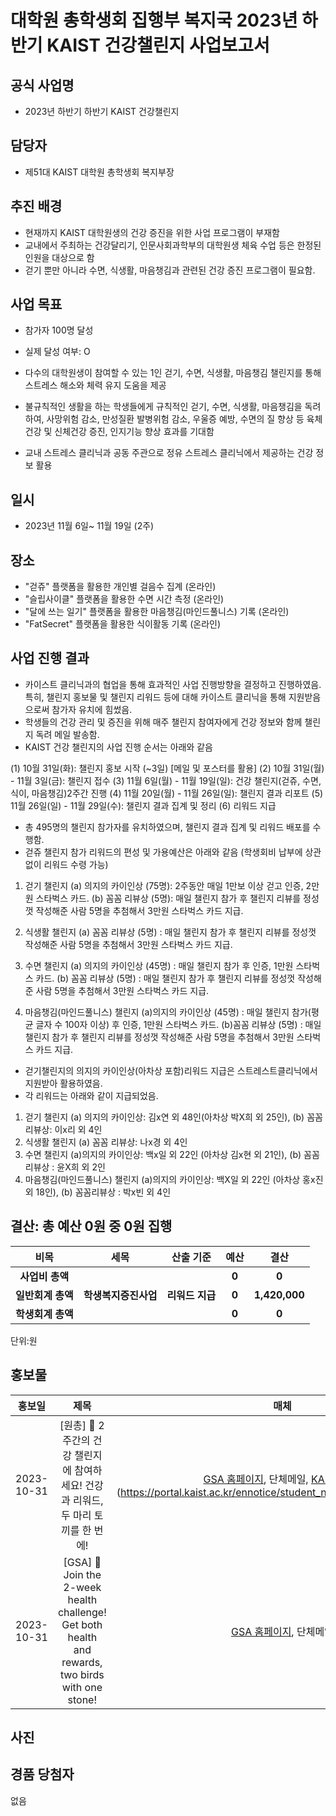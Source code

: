 대학원 총학생회 집행부 복지국 2023년 하반기 KAIST 건강챌린지 사업보고서
===

## 공식 사업명
- 2023년 하반기 하반기 KAIST 건강챌린지

## 담당자
- 제51대 KAIST 대학원 총학생회 복지부장

## 추진 배경
- 현재까지 KAIST 대학원생의 건강 증진을 위한 사업 프로그램이 부재함 
- 교내에서 주최하는 건강달리기, 인문사회과학부의 대학원생 체육 수업 등은 한정된 인원을 대상으로 함
- 걷기 뿐만 아니라 수면, 식생활, 마음챙김과 관련된 건강 증진 프로그램이 필요함. 

## 사업 목표
- 참가자 100명 달성
- 실제 달성 여부: O

- 다수의 대학원생이 참여할 수 있는 1인 걷기, 수면, 식생활, 마음챙김 챌린지를 통해 스트레스 해소와 체력 유지 도움을 제공
- 불규칙적인 생활을 하는 학생들에게 규칙적인 걷기, 수면, 식생활, 마음챙김을 독려하여, 사망위험 감소, 만성질환 발병위험 감소, 우울증 예방, 수면의 질 향상 등 육체건강 및 신체건강 증진, 인지기능 향상 효과를 기대함
- 교내 스트레스 클리닉과 공동 주관으로 정유 스트레스 클리닉에서 제공하는 건강 정보 활용


## 일시
- 2023년 11월 6일~ 11월 19일 (2주)

## 장소
- "걷쥬" 플랫폼을 활용한 개인별 걸음수 집계 (온라인)
- "슬립사이클" 플랫폼을 활용한 수면 시간 측정 (온라인)
- "달에 쓰는 일기" 플랫폼을 활용한 마음챙김(마인드풀니스) 기록 (온라인)
- "FatSecret" 플랫폼을 활용한 식이활동 기록 (온라인)

## 사업 진행 결과
- 카이스트 클리닉과의 협업을 통해 효과적인 사업 진행방향을 결정하고 진행하였음. 특히, 챌린지 홍보물 및 챌린지 리워드 등에 대해 카이스트 클리닉을 통해 지원받음으로써 참가자 유치에 힘썼음.
- 학생들의 건강 관리 및 증진을 위해 매주 챌린지 참여자에게 건강 정보와 함께 챌린지 독려 메일 발송함.
- KAIST 건강 챌린지의 사업 진행 순서는 아래와 같음

(1) 10월 31일(화): 챌린지 홍보 시작 (~3일) [메일 및 포스터를 활용]
(2) 10월 31일(월) - 11월 3일(금): 챌린지 접수
(3) 11월 6일(월) - 11월 19일(일): 건강 챌린지(걷쥬, 수면, 식이, 마음챙김)2주간 진행
(4) 11월 20일(월) - 11월 26일(일): 챌린지 결과 리포트
(5) 11월 26일(일) - 11월 29일(수): 챌린지 결과 집계 및 정리
(6) 리워드 지급


- 총 495명의 챌린지 참가자를 유치하였으며, 챌린지 결과 집계 및 리워드 배포를 수행함.
- 걷쥬 챌린지 참가 리워드의 편성 및 가용예산은 아래와 같음 (학생회비 납부에 상관없이 리워드 수령 가능)

1. 걷기 챌린지
(a) 의지의 카이인상 (75명): 2주동안 매일 1만보 이상 걷고 인증, 2만원 스타벅스 카드.
(b) 꼼꼼 리뷰상 (5명): 매일 챌린지 참가 후 챌린지 리뷰를 정성껏 작성해준 사람 5명을 추첨해서 3만원 스타벅스 카드 지급.

2. 식생활 챌린지
(a) 꼼꼼 리뷰상 (5명) : 매일 챌린지 참가 후 챌린지 리뷰를 정성껏 작성해준 사람 5명을 추첨해서 3만원 스타벅스 카드 지급.

3. 수면 챌린지
(a) 의지의 카이인상 (45명) : 매일 챌린지 참가 후 인증, 1만원 스타벅스 카드.
(b) 꼼꼼 리뷰상 (5명) : 매일 챌린지 참가 후 챌린지 리뷰를 정성껏 작성해준 사람 5명을 추첨해서 3만원 스타벅스 카드 지급.

4. 마음챙김(마인드풀니스) 챌린지
(a)의지의 카이인상 (45명) : 매일 챌린지 참가(평균 글자 수 100자 이상) 후 인증, 1만원 스타벅스 카드.
(b)꼼꼼 리뷰상 (5명) : 매일 챌린지 참가 후 챌린지 리뷰를 정성껏 작성해준 사람 5명을 추첨해서 3만원 스타벅스 카드 지급. 

- 걷기챌린지의 의지의 카이인상(아차상 포함)리워드 지급은 스트레스트클리닉에서 지원받아 활용하였음.
- 각 리워드는 아래와 같이 지급되었음. 

1. 걷기 챌린지
(a) 의지의 카이인상: 김x연 외 48인(아차상 박X희 외 25인), (b) 꼼꼼 리뷰상: 이x리 외 4인
2. 식생활 챌린지
(a) 꼼꼼 리뷰상: 나x경 외 4인
3. 수면 챌린지
(a)의지의 카이인상: 백x일 외 22인 (아차상 김x현 외 21인), (b) 꼼꼼리뷰상 : 윤X희 외 2인
4. 마음챙김(마인드풀니스) 챌린지
(a)의지의 카이인상: 백X일 외 22인 (아차상 홍x진 외 18인), (b) 꼼꼼리뷰상 : 박x빈 외 4인



## 결산: 총 예산 0원 중 0원 집행

|  **비목** |   **세목**   | **산출 기준** | **예산** | **결산** |
|:----------:|:------------:|:--------:|:--------:|:--------:|
|   **사업비 총액**  |        |        | **0** | **0** |
|   **일반회계 총액**  | **학생복지증진사업** | **리워드 지급** | **0** | **1,420,000** |
|   **학생회계 총액**  |         |       |**0** | **0** |

단위:원 



## 홍보물

|  **홍보일** |   **제목**   | **매체** |
|:----------:|:------------:|:--------:|
|2023-10-31|[원총] 💪 2주간의 건강 챌린지에 참여하세요! 건강과 리워드, 두 마리 토끼를 한 번에!|[GSA 홈페이지](https://gsa.kaist.ac.kr/notice/232189?page=3), 단체메일, [KAIST 포탈](https://portal.kaist.ac.kr/ennotice/student_notice/11698736669231) (https://portal.kaist.ac.kr/ennotice/student_notice/11698999246936)|
|2023-10-31|[GSA] 💪 Join the 2-week health challenge! Get both health and rewards, two birds with one stone! |[GSA 홈페이지](https://gsa.kaist.ac.kr/notice/232194?page=2), 단체메일|

## 사진


## 경품 당첨자
없음

